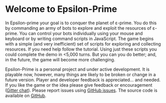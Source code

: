# Welcome to Epsilon-Prime

In Epsilon-prime your goal is to conquer the planet of ε-prime. You do this by commanding an army of bots to explore and exploit the resources of ε-prime. You can control your bots individually using your mouse and keyboard or by writing command scripts in JavaScript. The game begins with a simple (and very inefficient) set of scripts for exploring and collecting resources.  If you need help follow the tutorial.  Using just these scripts you could complete the demo in <5,000 turns. But you can you do better; and, in the future, the game will become more challenging.

Epsilon-Prime is a personal project and under active development. It is playable now, however, many things are likely to be broken or change in a future version. Player and developer feedback is appreciated... and needed. If you like the game or the idea please give feedback or encouragement ([Gitter chat](https://gitter.im/Hypercubed/Epsilon-Prime?utm_source=badge&amp;utm_medium=badge&amp;utm_campaign=pr-badge)). Please report issues using [GitHub issues](https://github.com/Hypercubed/Epsilon-Prime/issues).  The source code is available on [GitHub](https://github.com/Hypercubed/Epsilon-Prime).
